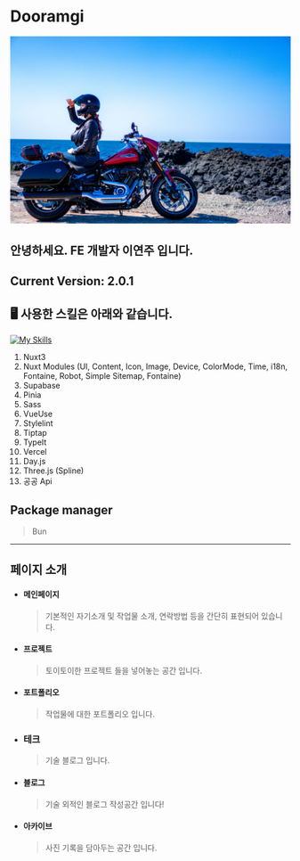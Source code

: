 # Dooramgi

![Dewdew](./.github/assets/dewdew.jpg)

## 안녕하세요. FE 개발자 이연주 입니다.

## Current Version: 2.0.1

## 🖥️ 사용한 스킬은 아래와 같습니다.

[![My Skills](https://skillicons.dev/icons?i=nuxtjs,vue,supabase,vercel,vite,ts,js,postgres,html,sass,vscode,vim,github)](https://skillicons.dev)

1. Nuxt3
2. Nuxt Modules (UI, Content, Icon, Image, Device, ColorMode, Time, i18n, Fontaine, Robot, Simple Sitemap, Fontaine)
3. Supabase
4. Pinia
5. Sass
6. VueUse
7. Stylelint
8. Tiptap
9. TypeIt
10. Vercel
11. Day.js
12. Three.js (Spline)
13. 공공 Api

## Package manager

> Bun

---

## 페이지 소개

- #### 메인페이지
  > 기본적인 자기소개 및 작업물 소개, 연락방법 등을 간단히 표현되어 있습니다.

- #### 프로젝트
  > 토이토이한 프로젝트 들을 넣어놓는 공간 입니다.

- #### 포트폴리오
  > 작업물에 대한 포트폴리오 입니다.

- ### 테크
  > 기술 블로그 입니다.

- #### 블로그
  > 기술 외적인 블로그 작성공간 입니다!

- #### 아카이브
  > 사진 기록을 담아두는 공간 입니다.
